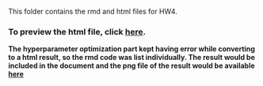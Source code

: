 This folder contains the rmd and html files for HW4. 

### **To preview the html file, click [here]().** 

**The hyperparameter optimization part kept having error while converting to a html result, so the rmd code was list individually. The result would be included in the document and the png file of the result would be available [here]()**
